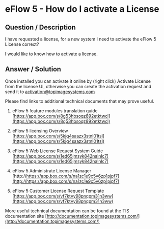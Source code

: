 # **eFlow 5 - How do I activate a License** #

## **Question / Description** ##

I have requested a license, for a new system I need to activate the eFlow 5 License correct?

I would like to know how to activate a license.



## **Answer / Solution** ##

Once installed you can activate it online by (right click) Activate License from the license UI, otherwise you can create the activation request and send it to activation@topimagesystems.com 

Please find links to additional technical documents that may prove useful.

1) eFlow 5 feature modules translation guide [https://app.box.com/s/8g53hbsoqz892etktwcl](https://app.box.com/s/8g53hbsoqz892etktwcl)

2) eFlow 5 licensing Overview [https://app.box.com/s/5kjq4saazx3stnl01tsl](https://app.box.com/s/5kjq4saazx3stnl01tsl)

3) eFlow 5 Web License Request System Guide [https://app.box.com/s/1ed65jmsyk842nalnlc7](https://app.box.com/s/1ed65jmsyk842nalnlc7)

4) eFlow 5 Administrate License Manager [http://https://app.box.com/s/na1zc1e9c5v6zp1pjpf7](http://https://app.box.com/s/na1zc1e9c5v6zp1pjpf7)

5) eFlow 5 Customer License Request Template [https://app.box.com/s/vf7ktvy98pnqpm31n3ww](https://app.box.com/s/vf7ktvy98pnqpm31n3ww)

More useful technical documentation can be found at the TIS documentation site [http://documentation.topimagesystems.com/](http://documentation.topimagesystems.com/)






